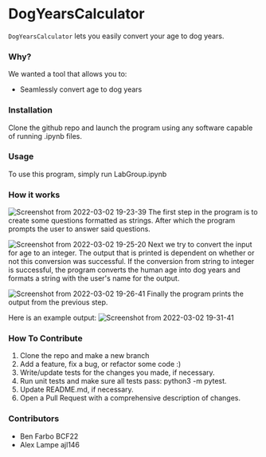 # DogYearsCalculator

`DogYearsCalculator` lets you easily convert your age to dog years.

### Why?

We wanted a tool that allows you to:
+ Seamlessly convert age to dog years

### Installation

Clone the github repo and launch the program using any software capable of running .ipynb files.

### Usage

To use this program, simply run LabGroup.ipynb

### How it works

![Screenshot from 2022-03-02 19-23-39](https://user-images.githubusercontent.com/12994295/156472346-67c51d2e-553f-4a43-bb03-48270cd7c044.png)
The first step in the program is to create some questions formatted as strings. After which the program prompts the user to answer said questions.

![Screenshot from 2022-03-02 19-25-20](https://user-images.githubusercontent.com/12994295/156472473-867ce337-cb90-4f95-9c93-203f0d75536d.png)
Next we try to convert the input for age to an integer. The output that is printed is dependent on whether or not this conversion was successful. If the conversion from string to integer is successful, the program converts the human age into dog years and formats a string with the user's name for the output.

![Screenshot from 2022-03-02 19-26-41](https://user-images.githubusercontent.com/12994295/156472603-0d542dd1-00bf-4fbd-b104-bd90660bef3d.png)
Finally the program prints the output from the previous step.

Here is an example output:
![Screenshot from 2022-03-02 19-31-41](https://user-images.githubusercontent.com/12994295/156473096-b2890250-26dc-44a1-8df8-156701f0c844.png)


### How To Contribute
1. Clone the repo and make a new branch
2. Add a feature, fix a bug, or refactor some code :)
3. Write/update tests for the changes you made, if necessary.
4. Run unit tests and make sure all tests pass: python3 -m pytest.
5. Update README.md, if necessary.
6. Open a Pull Request with a comprehensive description of changes.

### Contributors

+ Ben Farbo BCF22
+ Alex Lampe ajl146
